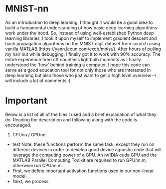 # MNIST-nn
As an introduction to deep learning, I thought it would be a good idea to 
build a fundamental understanding of how basic deep learning algorithms 
work under the hood. So, instead of using well-established Python deep 
learning libraries, I took it upon myself to implement gradient descent and
back propagation algorithms on the MNIST digit dataset from scratch using 
vanilla MATLAB (https://yann.lecun.com/exdb/mnist/). After hours of pulling
my hair out while debugging, I finally got it to work with 90% accuracy. 
The entire experience fired off countless lightbulb moments as I finally 
understood the 'how' behind training a computer. I hope this code can serve 
as a good education tool for not only those who are interested in deep 
learning but also those who just want to get a high level overview--I will 
include a lot of comments :).

# Important
Below is a list of all of the files I used and a brief explanation of what 
they do. Reading the description and following along with the code is 
encouraged.
1. CPUnn / GPUnn
* test
Note: these functions perform the same task, except they run on different devices in order to develop good device agnostic code that will leverage the computing power of a GPU. An nVIDIA cuda GPU and the MATLAB Parallel Computing Toolkit are required to run GPUnn.m, otherwise run CPUnn.m.
* First, we define important activation functions used in our non-linear model.
* Next, we process 